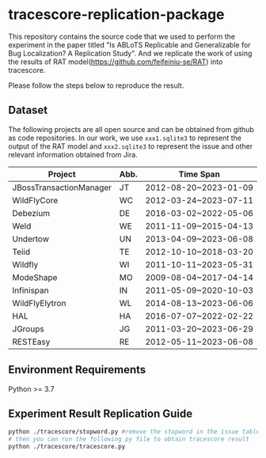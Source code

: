 # tracescore-replication-package

This repository contains the source code that we used to perform the experiment in the paper titled "Is ABLoTS Replicable and Generalizable for Bug Localization? A Replication Study". And we replicate the work of using the results of RAT model(https://github.com/feifeiniu-se/RAT) into tracescore.

Please follow the steps below to reproduce the result.

## Dataset

The following projects are all open source and can be obtained from github as code repositories. In our work, we use `xxx1.sqlite3` to represent the output of the RAT model and `xxx2.sqlite3` to represent the issue and other relevant information obtained from Jira.

| Project                 | Abb. | Time Span             |
| ----------------------- | ---- | --------------------- |
| JBossTransactionManager | JT   | 2012-08-20~2023-01-09 |
| WildFlyCore             | WC   | 2012-03-24~2023-07-11 |
| Debezium                | DE   | 2016-03-02~2022-05-06 |
| Weld                    | WE   | 2011-11-09~2015-04-13 |
| Undertow                | UN   | 2013-04-09~2023-06-08 |
| Teiid                   | TE   | 2012-10-10~2018-03-20 |
| Wildfly                 | WI   | 2011-10-11~2023-05-31 |
| ModeShape               | MO   | 2009-08-04~2017-04-14 |
| Infinispan              | IN   | 2011-05-09~2020-10-03 |
| WildFlyElytron          | WL   | 2014-08-13~2023-06-06 |
| HAL                     | HA   | 2016-07-07~2022-02-22 |
| JGroups                 | JG   | 2011-03-20~2023-06-29 |
| RESTEasy                | RE   | 2012-05-11~2023-06-08 |

## Environment Requirements

Python  >= 3.7

## Experiment Result Replication Guide

```sh
python ./tracescore/stopword.py #remove the stopword in the issue table of xxx2.sqlite3
# then you can run the following py file to obtain tracescore result
python ./tracescore/tracescore.py
```

